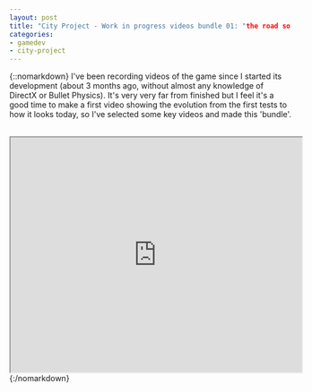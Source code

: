 ```yaml
---
layout: post
title: "City Project - Work in progress videos bundle 01: "the road so far...""
categories:
- gamedev
- city-project
---
```


{::nomarkdown}
I've been recording videos of the game since I started its development (about 3 months ago, without almost any knowledge of DirectX or Bullet Physics). It's very very far from finished but I feel it's a good time to make a first video showing the evolution from the first tests to how it looks today, so I've selected some key videos and made this 'bundle'.<br /><br /><div style="text-align: center;"><iframe height="420" src="http://www.youtube.com/embed/5UUaVJb2D3A" width="520"></iframe></div>
{:/nomarkdown}